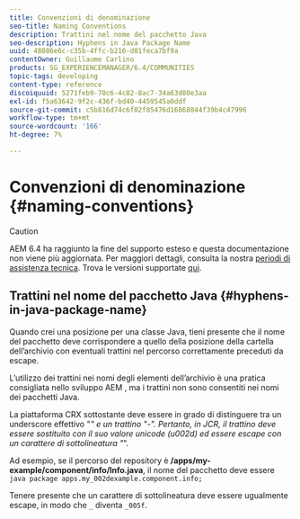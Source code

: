 ```yaml
---
title: Convenzioni di denominazione
seo-title: Naming Conventions
description: Trattini nel nome del pacchetto Java
seo-description: Hyphens in Java Package Name
uuid: 48086e6c-c35b-4ffc-b216-d01feca7bf9a
contentOwner: Guillaume Carlino
products: SG_EXPERIENCEMANAGER/6.4/COMMUNITIES
topic-tags: developing
content-type: reference
discoiquuid: 5271feb9-70c6-4c82-8ac7-34a63d80e3aa
exl-id: f5a63642-9f2c-436f-bd40-4459545a0ddf
source-git-commit: c5b816d74c6f02f85476d16868844f39b4c47996
workflow-type: tm+mt
source-wordcount: '166'
ht-degree: 7%

---
```


# Convenzioni di denominazione {#naming-conventions}

>[!CAUTION]
>
>AEM 6.4 ha raggiunto la fine del supporto esteso e questa documentazione non viene più aggiornata. Per maggiori dettagli, consulta la nostra [periodi di assistenza tecnica](https://helpx.adobe.com/it/support/programs/eol-matrix.html). Trova le versioni supportate [qui](https://experienceleague.adobe.com/docs/).

## Trattini nel nome del pacchetto Java {#hyphens-in-java-package-name}

Quando crei una posizione per una classe Java, tieni presente che il nome del pacchetto deve corrispondere a quello della posizione della cartella dell’archivio con eventuali trattini nel percorso correttamente preceduti da escape.

L’utilizzo dei trattini nei nomi degli elementi dell’archivio è una pratica consigliata nello sviluppo AEM , ma i trattini non sono consentiti nei nomi dei pacchetti Java.

La piattaforma CRX sottostante deve essere in grado di distinguere tra un underscore effettivo &quot;_&quot; e un trattino &quot;-&quot;. Pertanto, in JCR, il trattino deve essere sostituito con il suo valore unicode (u002d) ed essere escape con un carattere di sottolineatura &quot;_&quot;.

Ad esempio, se il percorso del repository è **/apps/my-example/component/info/Info.java**, il nome del pacchetto deve essere `java package apps.my_002dexample.component.info;`

Tenere presente che un carattere di sottolineatura deve essere ugualmente escape, in modo che `_` diventa `_005f`.

